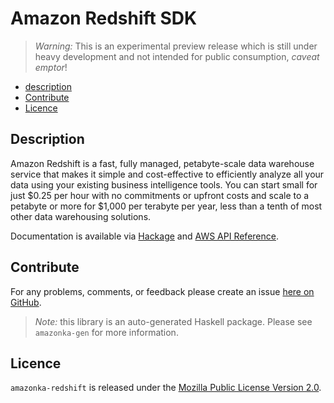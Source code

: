 # Amazon Redshift SDK

> _Warning:_ This is an experimental preview release which is still under heavy development and not intended for public consumption, _caveat emptor_!

* [description](#description)
* [Contribute](#contribute)
* [Licence](#licence)

## Description

Amazon Redshift is a fast, fully managed, petabyte-scale data warehouse
service that makes it simple and cost-effective to efficiently analyze all
your data using your existing business intelligence tools. You can start
small for just $0.25 per hour with no commitments or upfront costs and scale
to a petabyte or more for $1,000 per terabyte per year, less than a tenth of
most other data warehousing solutions.

Documentation is available via [Hackage](http://hackage.haskell.org/package/amazonka-redshift)
and [AWS API Reference](http://docs.aws.amazon.com/redshift/latest/APIReference/Welcome.html).


## Contribute

For any problems, comments, or feedback please create an issue [here on GitHub](https://github.com/brendanhay/amazonka/issues).

> _Note:_ this library is an auto-generated Haskell package. Please see `amazonka-gen` for more information.


## Licence

`amazonka-redshift` is released under the [Mozilla Public License Version 2.0](http://www.mozilla.org/MPL/).
